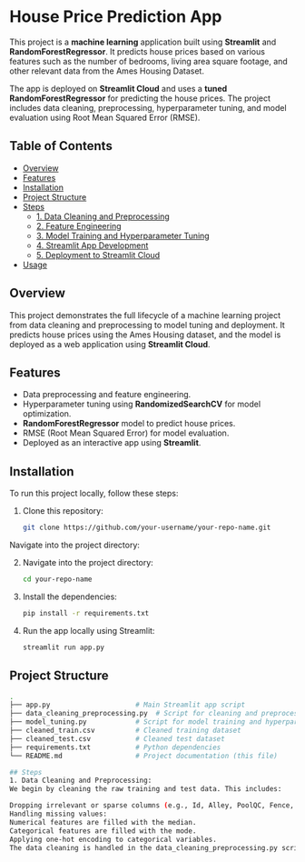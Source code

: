 # House Price Prediction App

This project is a **machine learning** application built using **Streamlit** and **RandomForestRegressor**. It predicts house prices based on various features such as the number of bedrooms, living area square footage, and other relevant data from the Ames Housing Dataset.

The app is deployed on **Streamlit Cloud** and uses a **tuned RandomForestRegressor** for predicting the house prices. The project includes data cleaning, preprocessing, hyperparameter tuning, and model evaluation using Root Mean Squared Error (RMSE).

## Table of Contents
- [Overview](#overview)
- [Features](#features)
- [Installation](#installation)
- [Project Structure](#project-structure)
- [Steps](#steps)
  - [1. Data Cleaning and Preprocessing](#1-data-cleaning-and-preprocessing)
  - [2. Feature Engineering](#2-feature-engineering)
  - [3. Model Training and Hyperparameter Tuning](#3-model-training-and-hyperparameter-tuning)
  - [4. Streamlit App Development](#4-streamlit-app-development)
  - [5. Deployment to Streamlit Cloud](#5-deployment-to-streamlit-cloud)
- [Usage](#usage)

## Overview

This project demonstrates the full lifecycle of a machine learning project from data cleaning and preprocessing to model tuning and deployment. It predicts house prices using the Ames Housing dataset, and the model is deployed as a web application using **Streamlit Cloud**.

## Features

- Data preprocessing and feature engineering.
- Hyperparameter tuning using **RandomizedSearchCV** for model optimization.
- **RandomForestRegressor** model to predict house prices.
- RMSE (Root Mean Squared Error) for model evaluation.
- Deployed as an interactive app using **Streamlit**.

## Installation

To run this project locally, follow these steps:

1. Clone this repository:

   ```bash
   git clone https://github.com/your-username/your-repo-name.git

  Navigate into the project directory:

2. Navigate into the project directory:
    ```bash
    cd your-repo-name
3. Install the dependencies:
    ```bash
    pip install -r requirements.txt
    
4. Run the app locally using Streamlit:
    ```bash
    streamlit run app.py


  ## Project Structure 
   ```bash
  .
  ├── app.py                     # Main Streamlit app script
  ├── data_cleaning_preprocessing.py  # Script for cleaning and preprocessing the data
  ├── model_tuning.py            # Script for model training and hyperparameter tuning
  ├── cleaned_train.csv          # Cleaned training dataset
  ├── cleaned_test.csv           # Cleaned test dataset
  ├── requirements.txt           # Python dependencies
  └── README.md                  # Project documentation (this file)

## Steps
1. Data Cleaning and Preprocessing:
We begin by cleaning the raw training and test data. This includes:

Dropping irrelevant or sparse columns (e.g., Id, Alley, PoolQC, Fence, etc.).
Handling missing values:
Numerical features are filled with the median.
Categorical features are filled with the mode.
Applying one-hot encoding to categorical variables.
The data cleaning is handled in the data_cleaning_preprocessing.py script.




